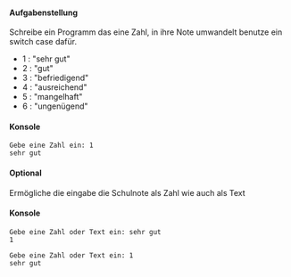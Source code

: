 #### Aufgabenstellung

Schreibe ein Programm das eine Zahl, in ihre Note umwandelt benutze ein switch case dafür.

- 1 : "sehr gut"
- 2 : "gut"
- 3 : "befriedigend"
- 4 : "ausreichend"
- 5 : "mangelhaft"
- 6 : "ungenügend"

#### Konsole

```
Gebe eine Zahl ein: 1
sehr gut
```
#### Optional
Ermögliche die eingabe die Schulnote als Zahl wie auch als Text

#### Konsole

```
Gebe eine Zahl oder Text ein: sehr gut
1
```

```
Gebe eine Zahl oder Text ein: 1
sehr gut
```
